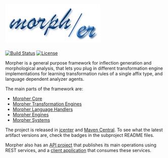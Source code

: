 # [![Morpher](https://raw.githubusercontent.com/szgabsz91/morpher/master/docs/images/morpher.png "Morpher")](https://github.com/szgabsz91/morpher)

[![Build Status](https://img.shields.io/circleci/project/github/szgabsz91/morpher/master.svg)](https://circleci.com/gh/szgabsz91/workflows/morpher)
[![License](https://img.shields.io/github/license/szgabsz91/morpher.svg)](https://github.com/szgabsz91/morpher/blob/master/LICENSE)

Morpher is a general purpose framework for inflection generation and morphological analysis, that lets you plug in
different transformation engine implementations for learning transformation rules of a single affix type,
and language dependent analyzer agents.

The main parts of the framework are:

* [Morpher Core](morpher-core)
* [Morpher Transformation Engines](morpher-transformation-engines)
* [Morpher Language Handlers](morpher-language-handlers)
* [Morpher Engines](morpher-engines)
* [Morpher Systems](morpher-systems)

The project is released in [jcenter](https://bintray.com/szgabsz91/maven) and
[Maven Central](https://search.maven.org/search?q=morpher). To see what the latest artifact versions are, check the
badges in the subproject README files.

Morpher also has an [API project](https://github.com/szgabsz91/morpher-api) that publishes its main operations using
REST services, and a [client application](https://github.com/szgabsz91/morpher-client) that consumes these services.
